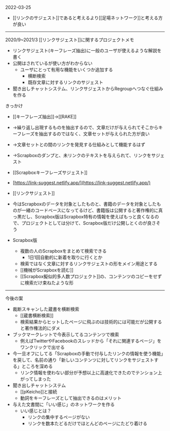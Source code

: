 
2022-03-25
- [[リンクのサジェスト]]であると考えるより[[足場ネットワーク]]と考える方が良い


---
2020/9~2021/3
[[リンクサジェスト]]に関するプロジェクトメモ

- リンクサジェスト(キーフレーズ抽出)に一般のユーザが使えるような解説を書く
- 公開はされているが使い方がわからない
    - ユーザにとって有用な機能をいくつか追加する
        - 横断検索
        - 既存文章に対するリンクのサジェスト
- 聞き出しチャットシステム、リンクサジェストからRegroupへつなぐ仕組みを作る


きっかけ
- [[キーフレーズ抽出]]→[[RAKE]]
- →繰り返し出現するものを抽出するので、文章だけが与えられてそこからキーフレーズを抽出するのではなく、文章セットが与えられた方が良い
- →文章セットとの間のリンクを発見する仕組みとして機能するはず
- →Scrapboxのダンプと、未リンクのテキストを与えられて、リンクをサジェスト

- [[Scrapboxキーフレーズサジェスト]]
- [https://link-suggest.netlify.app/](https://link-suggest.netlify.app/)
- [[リンクサジェスト]]

- 今はScrapboxのデータを対象としたものと、書籍のデータを対象としたものが一緒のコードベースになってるけど、書籍版は公開すると著作権的に真っ黒だし、Scrapbox版はScrapbox特有の情報を使えばもっと良くなるので、プロジェクトとしては分けて、Scrapbox版だけ公開しとくのが良さそう
- Scrapbox版
    - 複数の人のScrapboxをまとめて検索できる
        - 1日1回自動的に新着を取りに行くとか
    - 検索ではなく文章に対するリンクサジェストの形をメイン用途とする
    - [[機械がScrapboxを読む]]
    - [[Scrapbox擬似的多人数プロジェクト]]の、コンテンツのコピーをせずに検索だけ束ねたような形

-----
今後の案
- 裁断スキャンした蔵書を横断検索
    - [[蔵書横断検索]]
    - 検索結果からヒットしたページに飛ぶのは技術的には可能だが公開すると著作権法的にダメ
- ブックマークレットで今表示してるコンテンツで検索
    - 例えばTwitterやFacebookのスレッドから「それに関連するページ」をワンクリックで出せる
- 今一旦オフにしてる「Scrapboxの手動で付与したリンクの情報を使う機能」を戻して、名前の通り「新しいコンテンツに対してリンクをサジェストする」ところを深める
    - リンク情報を使わない部分が予想以上に高速化できたのでテンション上がってしまった
- 聞き出しチャットシステム
    - [[pKeicho]]と接続
    - 動詞をキーフレーズとして抽出できるのはメリット
- 与えた文書間に「いい感じ」のネットワークを作る
    - いい感じとは？
        - リンクの集中するページがない
        - リンクを数本たどるだけでほとんどのページにたどり着ける

